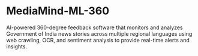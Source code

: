 # MediaMind-ML-360
AI-powered 360-degree feedback software that monitors and analyzes Government of India news stories across multiple regional languages using web crawling, OCR, and sentiment analysis to provide real-time alerts and insights.
